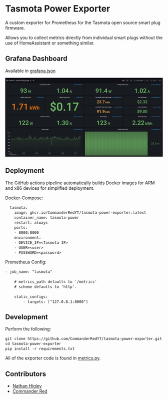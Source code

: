 # Tasmota Power Exporter

A custom exporter for Prometheus for the Tasmota open source smart plug firmware.

Allows you to collect metrics directly from individual smart plugs without the use of HomeAssistant or something similar.

## Grafana Dashboard

Available in [grafana.json](./grafana/grafana.json)

![grafana](./grafana/grafana.png)

## Deployment

The GitHub actions pipeline automatically builds Docker images for ARM and x86 devices for simplified deployment.

Docker-Compose:
```
  tasmota:
    image: ghcr.io/CommanderRedYT/tasmota-power-exporter:latest
    container_name: tasmota-power
    restart: always
    ports:
    - 8000:8000
    environment:
    - DEVICE_IP=<Tasmota IP>
    - USER=<user>
    - PASSWORD=<password>
```

Prometheus Config:
```
- job_name: "tasmota"

    # metrics_path defaults to '/metrics'
    # scheme defaults to 'http'.

    static_configs:
        - targets: ["127.0.0.1:8000"]
```

## Development

Perform the following:

```
git clone https://github.com/CommanderRedYT/tasmota-power-exporter.git
cd tasmota-power-exporter
pip install -r requirements.txt
```

All of the exporter code is found in [metrics.py](./tasmota_power_exporter/metrics.py).

## Contributors

- [Nathan Higley](https://github.com/astr0n8t)
- [Commander Red](https://github.com/CommanderRedYT)
